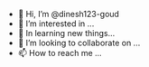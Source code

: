 - 👋 Hi, I’m @dinesh123-goud
- 👀 I’m interested in ...
- 🌱 In learning new things...
- 💞️ I’m looking to collaborate on ...
- 📫 How to reach me ...

<!---
dinesh123-goud/dinesh123-goud is a ✨ special ✨ repository because its `README.md` (this file) appears on your GitHub profile.
You can click the Preview link to take a look at your changes.
--->
